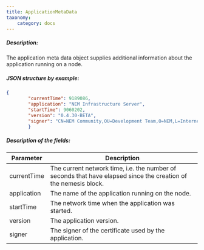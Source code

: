 ```yaml
---
title: ApplicationMetaData
taxonomy:
    category: docs
---
```


 
##### Description: 
The application meta data object supplies additional information about the application running on a node.

 
##### JSON structure by example: 
```json
{
        "currentTime": 9189086,
        "application": "NEM Infrastructure Server",
        "startTime": 9060202,
        "version": "0.4.30-BETA",
        "signer": "CN=NEM Community,OU=Development Team,O=NEM,L=Internet,ST=web,C=WD"
        }
``` 
##### Description of the fields: 

| Parameter | Description |
|------|------|
| currentTime | The current network time, i.e. the number of seconds that have elapsed since the creation of the nemesis block. |
| application | The name of the application running on the node. |
| startTime | The network time when the application was started. |
| version | The application version. |
| signer | The signer of the certificate used by the application. |

 
